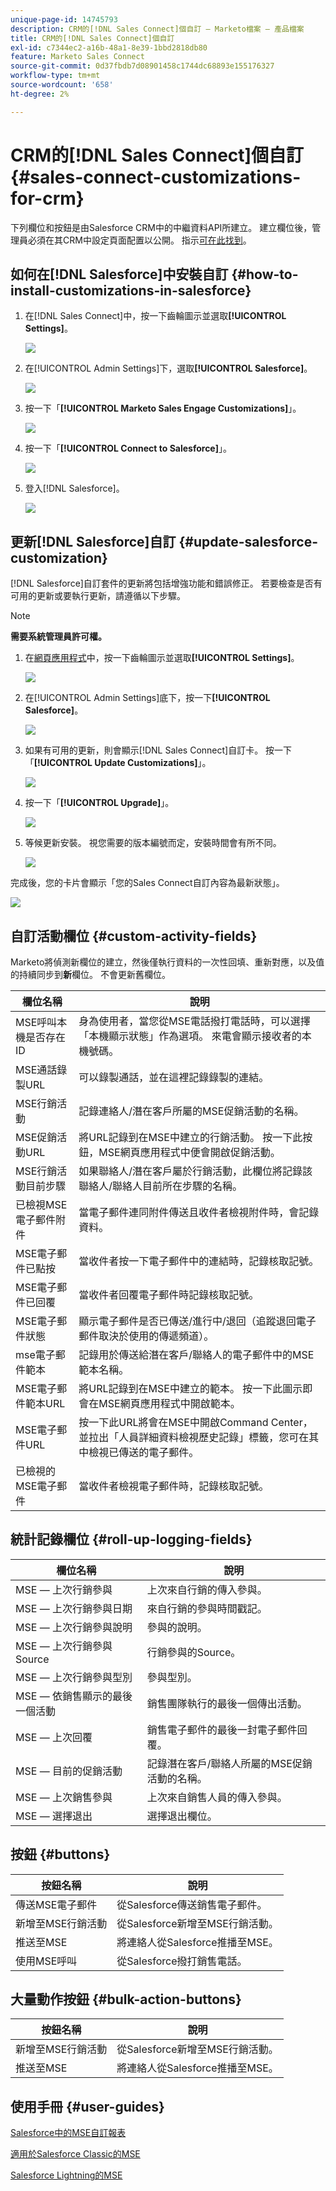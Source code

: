 ```yaml
---
unique-page-id: 14745793
description: CRM的[!DNL Sales Connect]個自訂 — Marketo檔案 — 產品檔案
title: CRM的[!DNL Sales Connect]個自訂
exl-id: c7344ec2-a16b-48a1-8e39-1bbd2818db80
feature: Marketo Sales Connect
source-git-commit: 0d37fbdb7d08901458c1744dc68893e155176327
workflow-type: tm+mt
source-wordcount: '658'
ht-degree: 2%

---
```


# CRM的[!DNL Sales Connect]個自訂 {#sales-connect-customizations-for-crm}

下列欄位和按鈕是由Salesforce CRM中的中繼資料API所建立。 建立欄位後，管理員必須在其CRM中設定頁面配置以公開。 指示[可在此找到](/help/marketo/product-docs/marketo-sales-connect/crm/salesforce-customization/assets/mse-for-sf-classic.pdf)。

## 如何在[!DNL Salesforce]中安裝自訂 {#how-to-install-customizations-in-salesforce}

1. 在[!DNL Sales Connect]中，按一下齒輪圖示並選取&#x200B;**[!UICONTROL Settings]**。

   ![](assets/one.png)

1. 在[!UICONTROL Admin Settings]下，選取&#x200B;**[!UICONTROL Salesforce]**。

   ![](assets/two.png)

1. 按一下「**[!UICONTROL Marketo Sales Engage Customizations]**」。

   ![](assets/three.png)

1. 按一下「**[!UICONTROL Connect to Salesforce]**」。

   ![](assets/four.png)

1. 登入[!DNL Salesforce]。

   ![](assets/five.png)

## 更新[!DNL Salesforce]自訂 {#update-salesforce-customization}

[!DNL Salesforce]自訂套件的更新將包括增強功能和錯誤修正。 若要檢查是否有可用的更新或要執行更新，請遵循以下步驟。

>[!NOTE]
>
>**需要系統管理員許可權。**

1. 在[網頁應用程式](https://www.toutapp.com)中，按一下齒輪圖示並選取&#x200B;**[!UICONTROL Settings]**。

   ![](assets/sales-connect-customizations-for-crm-6.png)

1. 在[!UICONTROL Admin Settings]底下，按一下&#x200B;**[!UICONTROL Salesforce]**。

   ![](assets/sales-connect-customizations-for-crm-7.png)

1. 如果有可用的更新，則會顯示[!DNL Sales Connect]自訂卡。 按一下「**[!UICONTROL Update Customizations]**」。

   ![](assets/sales-connect-customizations-for-crm-8.png)

1. 按一下「**[!UICONTROL Upgrade]**」。

   ![](assets/sales-connect-customizations-for-crm-9.png)

1. 等候更新安裝。 視您需要的版本編號而定，安裝時間會有所不同。

   ![](assets/sales-connect-customizations-for-crm-10.png)

完成後，您的卡片會顯示「您的Sales Connect自訂內容為最新狀態」。

![](assets/sales-connect-customizations-for-crm-11.png)

## 自訂活動欄位 {#custom-activity-fields}

Marketo將偵測新欄位的建立，然後僅執行資料的一次性回填、重新對應，以及值的持續同步到&#x200B;**新**&#x200B;欄位。 不會更新舊欄位。

<table><thead>
  <tr>
    <th>欄位名稱</th>
    <th>說明</th>
  </tr></thead>
<tbody>
  <tr>
    <td>MSE呼叫本機是否存在ID</td>
    <td>身為使用者，當您從MSE電話撥打電話時，可以選擇「本機顯示狀態」作為選項。 來電會顯示接收者的本機號碼。</td>
  </tr>
  <tr>
    <td>MSE通話錄製URL</td>
    <td>可以錄製通話，並在這裡記錄錄製的連結。</td>
  </tr>
  <tr>
    <td>MSE行銷活動</td>
    <td>記錄連絡人/潛在客戶所屬的MSE促銷活動的名稱。</td>
  </tr>
  <tr>
    <td>MSE促銷活動URL</td>
    <td>將URL記錄到在MSE中建立的行銷活動。 按一下此按鈕，MSE網頁應用程式中便會開啟促銷活動。</td>
  </tr>
  <tr>
    <td>MSE行銷活動目前步驟</td>
    <td>如果聯絡人/潛在客戶屬於行銷活動，此欄位將記錄該聯絡人/聯絡人目前所在步驟的名稱。</td>
  </tr>
  <tr>
    <td>已檢視MSE電子郵件附件</td>
    <td>當電子郵件連同附件傳送且收件者檢視附件時，會記錄資料。</td>
  </tr>
  <tr>
    <td>MSE電子郵件已點按</td>
    <td>當收件者按一下電子郵件中的連結時，記錄核取記號。</td>
  </tr>
  <tr>
    <td>MSE電子郵件已回覆</td>
    <td>當收件者回覆電子郵件時記錄核取記號。</td>
  </tr>
  <tr>
    <td>MSE電子郵件狀態</td>
    <td>顯示電子郵件是否已傳送/進行中/退回（追蹤退回電子郵件取決於使用的傳遞頻道）。</td>
  </tr>
  <tr>
    <td>mse電子郵件範本</td>
    <td>記錄用於傳送給潛在客戶/聯絡人的電子郵件中的MSE範本名稱。</td>
  </tr>
  <tr>
    <td>MSE電子郵件範本URL</td>
    <td>將URL記錄到在MSE中建立的範本。 按一下此圖示即會在MSE網頁應用程式中開啟範本。</td>
  </tr>
  <tr>
    <td>MSE電子郵件URL</td>
    <td>按一下此URL將會在MSE中開啟Command Center，並拉出「人員詳細資料檢視歷史記錄」標籤，您可在其中檢視已傳送的電子郵件。</td>
  </tr>
  <tr>
    <td>已檢視的MSE電子郵件</td>
    <td>當收件者檢視電子郵件時，記錄核取記號。</td>
  </tr>
</tbody></table>

## 統計記錄欄位 {#roll-up-logging-fields}

<table><thead>
  <tr>
    <th>欄位名稱</th>
    <th>說明</th>
  </tr></thead>
<tbody>
  <tr>
    <td>MSE — 上次行銷參與</td>
    <td>上次來自行銷的傳入參與。</td>
  </tr>
  <tr>
    <td>MSE — 上次行銷參與日期</td>
    <td>來自行銷的參與時間戳記。</td>
  </tr>
  <tr>
    <td>MSE — 上次行銷參與說明</td>
    <td>參與的說明。</td>
  </tr>
  <tr>
    <td>MSE — 上次行銷參與Source</td>
    <td>行銷參與的Source。</td>
  </tr>
  <tr>
    <td>MSE — 上次行銷參與型別</td>
    <td>參與型別。</td>
  </tr>
  <tr>
    <td>MSE — 依銷售顯示的最後一個活動</td>
    <td>銷售團隊執行的最後一個傳出活動。</td>
  </tr>
  <tr>
    <td>MSE — 上次回覆</td>
    <td>銷售電子郵件的最後一封電子郵件回覆。</td>
  </tr>
  <tr>
    <td>MSE — 目前的促銷活動</td>
    <td>記錄潛在客戶/聯絡人所屬的MSE促銷活動的名稱。</td>
  </tr>
  <tr>
    <td>MSE — 上次銷售參與</td>
    <td>上次來自銷售人員的傳入參與。</td>
  </tr>
  <tr>
    <td>MSE — 選擇退出</td>
    <td>選擇退出欄位。</td>
  </tr>
</tbody></table>

## 按鈕 {#buttons}

<table><thead>
  <tr>
    <th>按鈕名稱</th>
    <th>說明</th>
  </tr></thead>
<tbody>
  <tr>
    <td>傳送MSE電子郵件</td>
    <td>從Salesforce傳送銷售電子郵件。</td>
  </tr>
  <tr>
    <td>新增至MSE行銷活動</td>
    <td>從Salesforce新增至MSE行銷活動。</td>
  </tr>
  <tr>
    <td>推送至MSE</td>
    <td>將連絡人從Salesforce推播至MSE。</td>
  </tr>
  <tr>
    <td>使用MSE呼叫</td>
    <td>從Salesforce撥打銷售電話。</td>
  </tr>
</tbody>
</table>

## 大量動作按鈕 {#bulk-action-buttons}

<table><thead>
  <tr>
    <th>按鈕名稱</th>
    <th>說明</th>
  </tr></thead>
<tbody>
  <tr>
    <td>新增至MSE行銷活動</td>
    <td>從Salesforce新增至MSE行銷活動。</td>
  </tr>
  <tr>
    <td>推送至MSE</td>
    <td>將連絡人從Salesforce推播至MSE。</td>
  </tr>
</tbody>
</table>

## 使用手冊 {#user-guides}

[Salesforce中的MSE自訂報表](/help/marketo/product-docs/marketo-sales-connect/crm/salesforce-customization/assets/reports-and-dashboards.pdf)

[適用於Salesforce Classic的MSE](/help/marketo/product-docs/marketo-sales-connect/crm/salesforce-customization/assets/mse-for-sf-classic.pdf)

[Salesforce Lightning的MSE](/help/marketo/product-docs/marketo-sales-connect/crm/salesforce-customization/assets/sfdc-guide-lightning.pdf)
